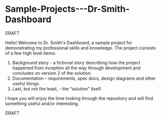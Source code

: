 # Sample-Projects---Dr-Smith-Dashboard
DRAFT

Hello! Welcome to Dr. Smith's Dashboard, a sample project for demonstrating my professional skills and knowledge. 
The project consists of a few high level items:
1)	Background story  - a fictional story describing how the project happened from inception all the way through development and concludes on version 2 of the solution.
2)	Documentation – requirements, spec docs, design diagrams and other useful things.
3)	Last, but not the least, - the “solution” itself. 

I hope you will enjoy the time looking through the repository and will find something useful and/or interesting.

DRAFT
